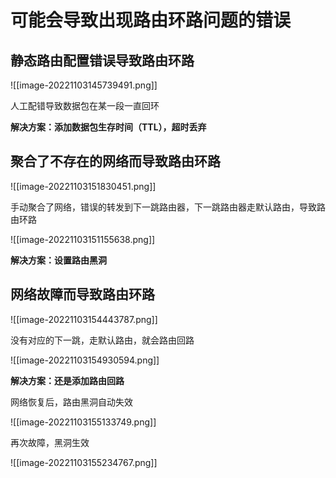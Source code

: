 
# 可能会导致出现路由环路问题的错误

## 静态路由配置错误导致路由环路

![[image-20221103145739491.png]]

人工配错导致数据包在某一段一直回环

**解决方案：添加数据包生存时间（TTL），超时丢弃**

## 聚合了不存在的网络而导致路由环路

![[image-20221103151830451.png]]

手动聚合了网络，错误的转发到下一跳路由器，下一跳路由器走默认路由，导致路由环路

![[image-20221103151155638.png]]

**解决方案：设置路由黑洞**

## 网络故障而导致路由环路

![[image-20221103154443787.png]]

没有对应的下一跳，走默认路由，就会路由回路

![[image-20221103154930594.png]]

**解决方案：还是添加路由回路**

网络恢复后，路由黑洞自动失效

![[image-20221103155133749.png]]

再次故障，黑洞生效

![[image-20221103155234767.png]]

